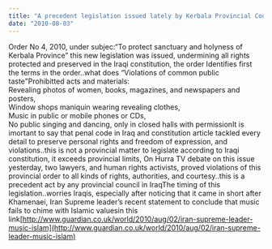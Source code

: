```yaml
---
title: "A precedent legislation issued lately by Kerbala Provincial Council banning all public music playing and dance including mobiles and CD players"
date: "2010-08-03"
---
```


Order No 4, 2010, under subjec:“To protect sanctuary and holyness of Kerbala Province” this new legislation was issued, undermining all rights protected and preserved in the Iraqi constitution, the order Identifies first the terms in the order..what does “Violations of common public taste"Prohibitted acts and materials:  
Revealing photos of women, books, magazines, and newspapers and posters,  
Window shops maniquin wearing revealing clothes,  
Music in public or mobile phones or CDs,  
No public singing and dancing, only in closed halls with permissionIt is imortant to say that penal code in Iraq and constitution article tackled every detail to preserve personal rights and freedom of expression, and violations..this is not a provincial matter to legislate according to Iraqi constitution, it exceeds provincial limits, On Hurra TV debate on this issue yesterday, two lawyers, and human rights activists, proved violations of this provincial order to all kinds of rights, authorities, and courtesy..this is a precedent act by any provincial council in IraqThe timing of this legislation..worries Iraqis, especially after noticing that it came in short after Khamenaei, Iran Supreme leader’s recent statement to conclude that music fails to chime with Islamic valuesin this link[http://www.guardian.co.uk/world/2010/aug/02/iran-supreme-leader-music-islam](http://www.guardian.co.uk/world/2010/aug/02/iran-supreme-leader-music-islam)
